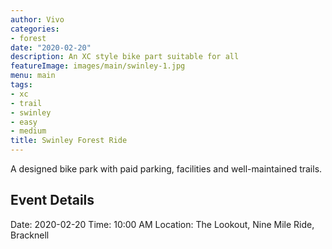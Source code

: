 ```yaml
---
author: Vivo
categories:
- forest
date: "2020-02-20"
description: An XC style bike part suitable for all
featureImage: images/main/swinley-1.jpg
menu: main
tags:
- xc
- trail
- swinley
- easy
- medium
title: Swinley Forest Ride
---
```


A designed bike park with paid parking, facilities and well-maintained trails.

## Event Details
Date: 2020-02-20
Time: 10:00 AM
Location: The Lookout, Nine Mile Ride, Bracknell
